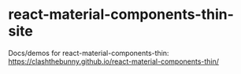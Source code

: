 # react-material-components-thin-site

Docs/demos for react-material-components-thin: https://clashthebunny.github.io/react-material-components-thin/
